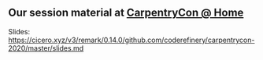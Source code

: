 

## Our session material at [CarpentryCon @ Home](https://2020.carpentrycon.org/)

Slides: https://cicero.xyz/v3/remark/0.14.0/github.com/coderefinery/carpentrycon-2020/master/slides.md
